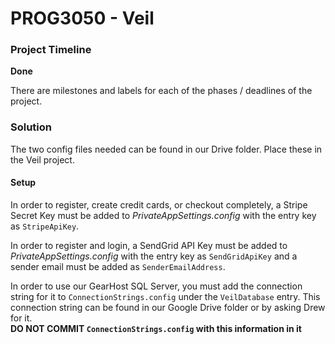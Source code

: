 # PROG3050 - Veil

### Project Timeline

**Done**

There are milestones and labels for each of the phases / deadlines of the project.

### Solution
The two config files needed can be found in our Drive folder. Place these in the Veil project.

#### Setup
In order to register, create credit cards, or checkout completely, a Stripe Secret Key must be added to *PrivateAppSettings.config* with the entry key as ```StripeApiKey```.

In order to register and login, a SendGrid API Key must be added to *PrivateAppSettings.config* with the entry key as ```SendGridApiKey``` and a sender email must be added as ```SenderEmailAddress```.

In order to use our GearHost SQL Server, you must add the connection string for it to ```ConnectionStrings.config``` under the ```VeilDatabase``` entry. This connection string can be found in our Google Drive folder or by asking Drew for it.  
**DO NOT COMMIT ```ConnectionStrings.config``` with this information in it**
